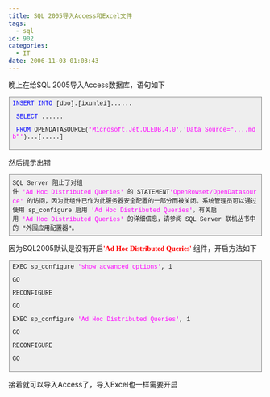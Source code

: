 ```yaml
---
title: SQL 2005导入Access和Excel文件
tags:
  - sql
id: 902
categories:
  - IT
date: 2006-11-03 01:03:43
---
```


晚上在给SQL 2005导入Access数据库，语句如下
<div style="border: 1px solid rgb(138, 138, 138); margin: 1px; padding: 6px; overflow: auto; font-size: 12px; font-family: Courier New; background-color: rgb(238, 238, 238);"><span style="color: rgb(0, 0, 255);">INSERT</span>&nbsp;<span style="color: rgb(0, 0, 255);">INTO</span>&nbsp;[dbo].[ixunlei]......&nbsp; 

&nbsp;<span style="color: rgb(0, 0, 255);">SELECT</span>&nbsp;......&nbsp; 

&nbsp;<span style="color: rgb(0, 0, 255);">FROM</span>&nbsp;OPENDATASOURCE(<span style="color: rgb(255, 0, 255);">'Microsoft.Jet.OLEDB.4.0'</span>,<span style="color: rgb(255, 0, 255);">'Data&nbsp;Source=&quot;....mdb&quot;'</span>)...[.....] 

</div>

然后提示出错
<div style="border: 1px solid rgb(138, 138, 138); margin: 1px; padding: 6px; overflow: auto; font-size: 12px; font-family: Courier New; background-color: rgb(238, 238, 238);">SQL&nbsp;Server&nbsp;阻止了对组件&nbsp;<span style="color: rgb(255, 0, 255);">'Ad&nbsp;Hoc&nbsp;Distributed&nbsp;Queries'</span>&nbsp;的&nbsp;STATEMENT<span style="color: rgb(255, 0, 255);">'OpenRowset/OpenDatasource'</span>&nbsp;的访问，因为此组件已作为此服务器安全配置的一部分而被关闭。系统管理员可以通过使用&nbsp;sp_configure&nbsp;启用&nbsp;<span style="color: rgb(255, 0, 255);">'Ad&nbsp;Hoc&nbsp;Distributed&nbsp;Queries'</span>。有关启用&nbsp;<span style="color: rgb(255, 0, 255);">'Ad&nbsp;Hoc&nbsp;Distributed&nbsp;Queries'</span>&nbsp;的详细信息，请参阅&nbsp;SQL&nbsp;Server&nbsp;联机丛书中的&nbsp;&quot;外围应用配置器&quot;。&nbsp;</div>

因为SQL2005默认是没有开启<font face="Verdana"><font color="#ff0000">**'Ad Hoc Distributed Queries'**</font> 组件，开启方法如下</font>
<div style="border: 1px solid rgb(138, 138, 138); margin: 1px; padding: 6px; overflow: auto; font-size: 12px; font-family: Courier New; background-color: rgb(238, 238, 238);">EXEC&nbsp;sp_configure&nbsp;<span style="color: rgb(255, 0, 255);">'show&nbsp;advanced&nbsp;options'</span>,&nbsp;1 

GO 

RECONFIGURE 

GO 

EXEC&nbsp;sp_configure&nbsp;<span style="color: rgb(255, 0, 255);">'Ad&nbsp;Hoc&nbsp;Distributed&nbsp;Queries'</span>,&nbsp;1 

GO 

RECONFIGURE 

GO</div>

接着就可以导入Access了，导入Excel也一样需要开启